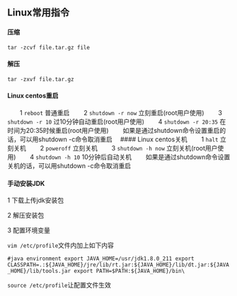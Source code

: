 ## Linux常用指令

#### 压缩

`tar -zcvf file.tar.gz file`

#### 解压

`tar -zxvf file.tar.gz`

#### Linux centos重启
　　1 `reboot`   普通重启
　　2 `shutdown -r now` 立刻重启(root用户使用)
　　3 `shutdown -r 10` 过10分钟自动重启(root用户使用)
　　4 `shutdown -r 20:35` 在时间为20:35时候重启(root用户使用)
　　如果是通过shutdown命令设置重启的话，可以用shutdown -c命令取消重启
　#### Linux centos关机
　　1 `halt` 立刻关机
　　2 `poweroff` 立刻关机
　　3 `shutdown -h now` 立刻关机(root用户使用)
　　4 `shutdown -h 10` 10分钟后自动关机
　　如果是通过shutdown命令设置关机的话，可以用shutdown -c命令取消重启

#### 手动安装JDK

1 下载上传jdk安装包

2 解压安装包

3 配置环境变量

`vim /etc/profile`文件内加上如下内容

`#java environment
export JAVA_HOME=/usr/jdk1.8.0_211
export CLASSPATH=.:${JAVA_HOME}/jre/lib/rt.jar:${JAVA_HOME}/lib/dt.jar:${JAVA_HOME}/lib/tools.jar
export PATH=$PATH:${JAVA_HOME}/bin\`

`source /etc/profile`让配置文件生效

